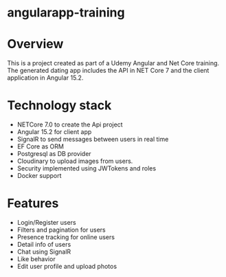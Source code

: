 # angularapp-training

# **Overview**
This is a project created as part of a Udemy Angular and Net Core training. The generated dating app includes the API in NET Core 7 and the client application in Angular 15.2.

# **Technology stack**
* NETCore 7.0 to create the Api project
* Angular 15.2 for client app
* SignalR to send messages between users in real time
* EF Core as ORM
* Postgresql as DB provider
* Cloudinary to upload images from users.
* Security implemented using JWTokens and roles
* Docker support

# **Features**
* Login/Register users
* Filters and pagination for users
* Presence tracking for online users
* Detail info of users
* Chat using SignalR
* Like behavior
* Edit user profile and upload photos
